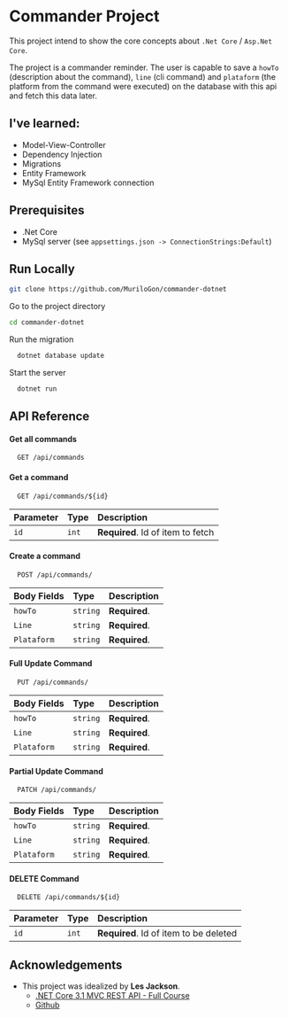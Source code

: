 
# Commander Project

This project intend to show the core concepts about `.Net Core` / `Asp.Net Core`.

The project is a commander reminder. The user is capable to save a `howTo` (description about the command), `line` (cli command) and `plataform` (the platform from the command were executed) on the database with this api and fetch this data later.

## I've learned:

* Model-View-Controller
* Dependency Injection
* Migrations
* Entity Framework
* MySql Entity Framework connection

## Prerequisites

* .Net Core
* MySql server (see `appsettings.json -> ConnectionStrings:Default`)

## Run Locally

```bash
git clone https://github.com/MuriloGon/commander-dotnet
```

Go to the project directory

```bash
cd commander-dotnet
```

Run the migration

```bash
  dotnet database update
```

Start the server

```bash
  dotnet run
```


## API Reference

#### Get all commands

```http
  GET /api/commands
```

#### Get a command

```http
  GET /api/commands/${id}
```

| Parameter | Type     | Description                       |
| :-------- | :------- | :-------------------------------- |
| `id`      | `int` | **Required**. Id of item to fetch |

#### Create a command

```http
  POST /api/commands/
```

| Body Fields | Type     | Description                       |
| :-------- | :------- | :-------------------------------- |
| `howTo`      | `string` | **Required**. |
| `Line`      | `string` | **Required**.  |
| `Plataform`      | `string` | **Required**. |

#### Full Update Command

```http
  PUT /api/commands/
```

| Body Fields | Type     | Description                       |
| :-------- | :------- | :-------------------------------- |
| `howTo`      | `string` | **Required**. |
| `Line`      | `string` | **Required**.  |
| `Plataform`      | `string` | **Required**. |


#### Partial Update Command

```http
  PATCH /api/commands/
```

| Body Fields | Type     | Description                       |
| :-------- | :------- | :-------------------------------- |
| `howTo`      | `string` | **Required**. |
| `Line`      | `string` | **Required**.  |
| `Plataform`      | `string` | **Required**. |


#### DELETE Command

```http
  DELETE /api/commands/${id}
```

| Parameter | Type     | Description                       |
| :-------- | :------- | :-------------------------------- |
| `id`      | `int` | **Required**. Id of item to be deleted|

## Acknowledgements

* This project was idealized by **Les Jackson**.
  * [.NET Core 3.1 MVC REST API - Full Course](https://www.youtube.com/watch?v=fmvcAzHpsk8)
  * [Github](https://github.com/binarythistle)
